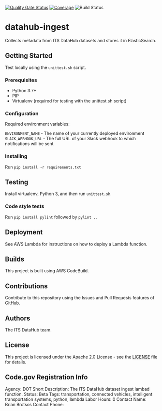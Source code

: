 [![Quality Gate Status](https://sonarcloud.io/api/project_badges/measure?branch=development_integrationtests&project=usdot-its-jpo-data-portal_datahub-ingest&metric=alert_status)](https://sonarcloud.io/dashboard?id=usdot-its-jpo-data-portal_datahub-ingest&branch=master) [![Coverage](https://sonarcloud.io/api/project_badges/measure?branch=development_integrationtests&project=usdot-its-jpo-data-portal_datahub-ingest&metric=coverage)](https://sonarcloud.io/dashboard?id=usdot-its-jpo-data-portal_datahub-ingest&branch=master) ![Build Status](https://codebuild.us-east-1.amazonaws.com/badges?uuid=eyJlbmNyeXB0ZWREYXRhIjoiQTh6cGZjZ1duZGRBZnoxZldxQjAxem1oTklDT1ZMMTFNbytGYUpTTHZYdEFCbDdoRlpVUHV3OU1MbW1kV1lyTUVGTGFRTnpBWVJaS3RYYk9wRnk1TkUwPSIsIml2UGFyYW1ldGVyU3BlYyI6Ik0ycWx1NWFZNDRKSzdOSzciLCJtYXRlcmlhbFNldFNlcmlhbCI6MX0%3D&branch=master)

# datahub-ingest

Collects metadata from ITS DataHub datasets and stores it in ElasticSearch. 

## Getting Started

Test locally using the `unittest.sh` script.

### Prerequisites

- Python 3.7+
- PIP
- Virtualenv (required for testing with the unittest.sh script)

### Configuration

Required environment variables:

`ENVIRONMENT_NAME` - The name of your currently deployed environment
`SLACK_WEBHOOK_URL` - The full URL of your Slack webhook to which notifications will be sent

### Installing

Run `pip install -r requirements.txt`

## Testing

Install virtualenv, Python 3, and then run `unittest.sh`.

### Code style tests

Run `pip install pylint` followed by `pylint .`.

## Deployment

See AWS Lambda for instructions on how to deploy a Lambda function.

## Builds

This project is built using AWS CodeBuild.

## Contributions

Contribute to this repository using the Issues and Pull Requests features of GitHub.

## Authors

The ITS DataHub team.

## License

This project is licensed under the Apache 2.0 License - see the [LICENSE](LICENSE) file for details.

## Code.gov Registration Info

Agency: DOT
Short Description: The ITS DataHub dataset ingest lambad function.
Status: Beta
Tags: transportation, connected vehicles, intelligent transportation systems, python, lambda
Labor Hours: 0
Contact Name: Brian Brotsos
Contact Phone:
